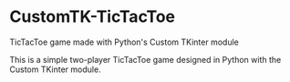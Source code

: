 # CustomTK-TicTacToe
TicTacToe game made with Python's Custom TKinter module

This is a simple two-player TicTacToe game designed in Python with the Custom TKinter module.
